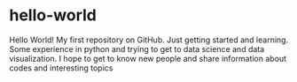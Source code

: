 # hello-world
Hello World! My first repository on GitHub. Just getting started and learning. Some experience in python and trying to get to data science and data visualization. 
I hope to get to know new people and share information about codes and interesting topics
